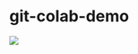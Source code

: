# git-colab-demo

![](http://cuteomatic.com/wp-content/uploads/2013/06/cute-puppies-puppies-and-more-31104113-1024-768.jpg)
